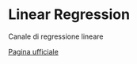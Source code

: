 # Linear Regression
Canale di regressione lineare

[Pagina ufficiale](https://ctrader.guru/product/linear-regression/)

